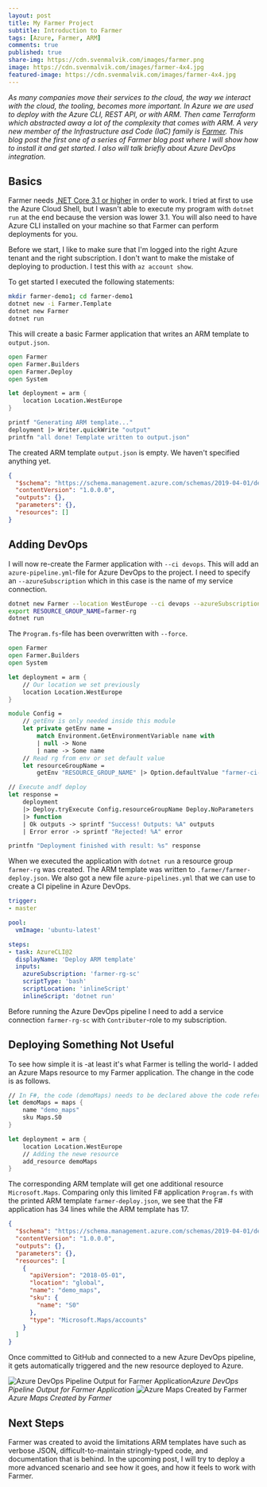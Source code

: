 ```yaml
---
layout: post
title: My Farmer Project
subtitle: Introduction to Farmer
tags: [Azure, Farmer, ARM]
comments: true
published: true
share-img: https://cdn.svenmalvik.com/images/farmer.png
image: https://cdn.svenmalvik.com/images/farmer-4x4.jpg
featured-image: https://cdn.svenmalvik.com/images/farmer-4x4.jpg
---
```


*As many companies move their services to the cloud, the way we interact with the cloud, the tooling, becomes more important. In Azure we are used to deploy with the Azure CLI, REST API, or with ARM. Then came Terraform which abstracted away a lot of the complexity that comes with ARM. A very new member of the Infrastructure asd Code (IaC) family is [Farmer](https://compositionalit.github.io/farmer/). This blog post the first one of a series of Farmer blog post where I will show how to install it and get started. I also will talk briefly about Azure DevOps integration.*

## Basics

Farmer needs [.NET Core 3.1 or higher](https://dotnet.microsoft.com/download/dotnet-core) in order to work. I tried at first to use the Azure Cloud Shell, but I wasn't able to execute my program with `dotnet run` at the end because the version was lower 3.1. You will also need to have Azure CLI installed on your machine so that Farmer can perform deployments for you.

Before we start, I like to make sure that I'm logged into the right Azure tenant and the right subscription. I don't want to make the mistake of deploying to production. I test this with `az account show`.

To get started I executed the following statements:

```bash
mkdir farmer-demo1; cd farmer-demo1
dotnet new -i Farmer.Template
dotnet new Farmer
dotnet run
```

This will create a basic Farmer application that writes an ARM template to `output.json`.

```fsharp
open Farmer
open Farmer.Builders
open Farmer.Deploy
open System

let deployment = arm {
    location Location.WestEurope
}

printf "Generating ARM template..."
deployment |> Writer.quickWrite "output"
printfn "all done! Template written to output.json"
```

The created ARM template `output.json` is empty. We haven't specified anything yet.

```json
{
  "$schema": "https://schema.management.azure.com/schemas/2019-04-01/deploymentTemplate.json#",
  "contentVersion": "1.0.0.0",
  "outputs": {},
  "parameters": {},
  "resources": []
}
```

## Adding DevOps

I will now re-create the Farmer application with `--ci devops`. This will add an `azure-pipeline.yml`-file for Azure DevOps to the project. I need to specify an `--azureSubscription` which in this case is the name of my service connection.

```bash
dotnet new Farmer --location WestEurope --ci devops --azureSubscription farmer-rg-sc --force
export RESOURCE_GROUP_NAME=farmer-rg
dotnet run
```

The `Program.fs`-file has been overwritten with `--force`.

```fsharp
open Farmer
open Farmer.Builders
open System

let deployment = arm {
    // Our location we set previously
    location Location.WestEurope
}

module Config =
    // getEnv is only needed inside this module
    let private getEnv name =
        match Environment.GetEnvironmentVariable name with
        | null -> None
        | name -> Some name
    // Read rg from env or set default value
    let resourceGroupName =
        getEnv "RESOURCE_GROUP_NAME" |> Option.defaultValue "farmer-ci-deploy"

// Execute andf deploy
let response =
    deployment
    |> Deploy.tryExecute Config.resourceGroupName Deploy.NoParameters
    |> function
    | Ok outputs -> sprintf "Success! Outputs: %A" outputs
    | Error error -> sprintf "Rejected! %A" error

printfn "Deployment finished with result: %s" response
```

When we executed the application with `dotnet run` a resource group `farmer-rg` was created. The ARM template was written to `.farmer/farmer-deploy.json`. We also got a new file `azure-pipelines.yml` that we can use to create a CI pipeline in Azure DevOps.

```yml
trigger:
- master

pool:
  vmImage: 'ubuntu-latest'

steps:
- task: AzureCLI@2
  displayName: 'Deploy ARM template'
  inputs:
    azureSubscription: 'farmer-rg-sc'
    scriptType: 'bash'
    scriptLocation: 'inlineScript'
    inlineScript: 'dotnet run'
```

Before running the Azure DevOps pipeline I need to add a service connection `farmer-rg-sc` with `Contributer`-role to my subscription.

## Deploying Something Not Useful

To see how simple it is -at least it's what Farmer is telling the world- I added an Azure Maps resource to my Farmer application. The change in the code is as follows.

```fsharp
// In F#, the code (demoMaps) needs to be declared above the code referencing it.
let demoMaps = maps {
    name "demo_maps"
    sku Maps.S0
}

let deployment = arm {
    location Location.WestEurope
    // Adding the newe resource
    add_resource demoMaps
}
```

The corresponding ARM template will get one additional resource `Microsoft.Maps`. Comparing only this limited F# application `Program.fs` with the printed ARM template `farmer-deploy.json`, we see that the F# application has 34 lines while the ARM template has 17.

```json
{
  "$schema": "https://schema.management.azure.com/schemas/2019-04-01/deploymentTemplate.json#",
  "contentVersion": "1.0.0.0",
  "outputs": {},
  "parameters": {},
  "resources": [
    {
      "apiVersion": "2018-05-01",
      "location": "global",
      "name": "demo_maps",
      "sku": {
        "name": "S0"
      },
      "type": "Microsoft.Maps/accounts"
    }
  ]
}
```

Once committed to GitHub and connected to a new Azure DevOps pipeline, it gets automatically triggered and the new resource deployed to Azure.

![Azure DevOps Pipeline Output for Farmer Application](https://cdn.svenmalvik.com/images/azure-farmer-1.png)*Azure DevOps Pipeline Output for Farmer Application*
![Azure Maps Created by Farmer](https://cdn.svenmalvik.com/images/azure-farmer-0.png)*Azure Maps Created by Farmer*

## Next Steps

Farmer was created to avoid the limitations ARM templates have such as verbose JSON, difficult-to-maintain stringly-typed code, and documentation that is behind. In the upcoming post, I will try to deploy a more advanced scenario and see how it goes, and how it feels to work with Farmer.